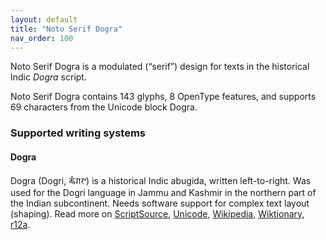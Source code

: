 ```yaml
---
layout: default
title: "Noto Serif Dogra"
nav_order: 100
---
```

Noto Serif Dogra is a modulated (“serif”) design for texts in the historical Indic _Dogra_ script. 

Noto Serif Dogra contains 143 glyphs, 8 OpenType features, and supports 69 characters from the Unicode block Dogra.


### Supported writing systems


#### Dogra

Dogra (Dogri, <span class='autonym'>𑠖𑠵𑠌𑠤𑠬</span>) is a historical Indic abugida, written left-to-right. Was used for the Dogri language in Jammu and Kashmir in the northern part of the Indian subcontinent. Needs software support for complex text layout (shaping). Read more on [ScriptSource](https://scriptsource.org/scr/Dogr), [Unicode](https://www.unicode.org/versions/Unicode13.0.0/ch15.pdf#G100066), [Wikipedia](https://en.wikipedia.org/wiki/ISO_15924:Dogr), [Wiktionary](https://en.wiktionary.org/wiki/Category:Dogra_script), [r12a](https://r12a.github.io/scripts/links?iso=Dogr).

